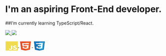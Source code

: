 # I'm an aspiring Front-End developer.

##I’m currently learning TypeScript/React.


<div style="display: flex;" align="center">
  <a href="https://github.com/lesYeauxSansVisage">
  <img height="170em" src="https://github-readme-stats.vercel.app/api?username=lesYeauxSansVisage&show_icons=true&theme=dark&include_all_commits=true&count_private=true&hide=contribs,prs"/>
  <img height="170em" src="https://github-readme-stats.vercel.app/api/top-langs/?username=lesYeauxSansVisage&layout=compact&langs_count=7&theme=dark"/>
</div>
<div><br>
  <img align="center" alt="Rafa-Js" height="30" width="40" src="https://raw.githubusercontent.com/devicons/devicon/master/icons/javascript/javascript-plain.svg">
  <img align="center" alt="Rafa-HTML" height="30" width="40" src="https://raw.githubusercontent.com/devicons/devicon/master/icons/html5/html5-original.svg">
  <img align="center" alt="Rafa-CSS" height="30" width="40" src="https://raw.githubusercontent.com/devicons/devicon/master/icons/css3/css3-original.svg">
</div>
  
</div>



  
